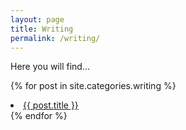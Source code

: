 ```yaml
---
layout: page
title: Writing
permalink: /writing/
---
```


Here you will find...


{% for post in site.categories.writing %}
  <li><a href="{{ post.url }}">{{ post.title }}</a></li>
{% endfor %}
